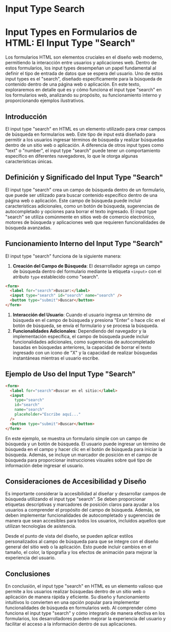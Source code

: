 # Input Type Search

# Input Types en Formularios de HTML: El Input Type "Search"

Los formularios HTML son elementos cruciales en el diseño web moderno, permitiendo la interacción entre usuarios y aplicaciones web. Dentro de estos formularios, los input types desempeñan un papel fundamental al definir el tipo de entrada de datos que se espera del usuario. Uno de estos input types es el "search", diseñado específicamente para la búsqueda de contenido dentro de una página web o aplicación. En este texto, exploraremos en detalle qué es y cómo funciona el input type "search" en los formularios web, analizando su propósito, su funcionamiento interno y proporcionando ejemplos ilustrativos.

## Introducción

El input type "search" en HTML es un elemento utilizado para crear campos de búsqueda en formularios web. Este tipo de input está diseñado para permitir a los usuarios ingresar términos de búsqueda y realizar búsquedas dentro de un sitio web o aplicación. A diferencia de otros input types como "text" o "number", el input type "search" puede tener un comportamiento específico en diferentes navegadores, lo que le otorga algunas características únicas.

## Definición y Significado del Input Type "Search"

El input type "search" crea un campo de búsqueda dentro de un formulario, que puede ser utilizado para buscar contenido específico dentro de una página web o aplicación. Este campo de búsqueda puede incluir características adicionales, como un botón de búsqueda, sugerencias de autocompletado y opciones para borrar el texto ingresado. El input type "search" se utiliza comúnmente en sitios web de comercio electrónico, motores de búsqueda y aplicaciones web que requieren funcionalidades de búsqueda avanzadas.

## Funcionamiento Interno del Input Type "Search"

El input type "search" funciona de la siguiente manera:

1. **Creación del Campo de Búsqueda**: El desarrollador agrega un campo de búsqueda dentro del formulario mediante la etiqueta `<input>` con el atributo `type` establecido como "search".

```html
<form>
  <label for="search">Buscar:</label>
  <input type="search" id="search" name="search" />
  <button type="submit">Buscar</button>
</form>

```

1. **Interacción del Usuario**: Cuando el usuario ingresa un término de búsqueda en el campo de búsqueda y presiona "Enter" o hace clic en el botón de búsqueda, se envía el formulario y se procesa la búsqueda.
2. **Funcionalidades Adicionales**: Dependiendo del navegador y la implementación específica, el campo de búsqueda puede incluir funcionalidades adicionales, como sugerencias de autocompletado basadas en búsquedas anteriores, la capacidad de borrar el texto ingresado con un icono de "X" y la capacidad de realizar búsquedas instantáneas mientras el usuario escribe.

## Ejemplo de Uso del Input Type "Search"

```html
<form>
  <label for="search">Buscar en el sitio:</label>
  <input
    type="search"
    id="search"
    name="search"
    placeholder="Escribe aquí..."
  />
  <button type="submit">Buscar</button>
</form>

```

En este ejemplo, se muestra un formulario simple con un campo de búsqueda y un botón de búsqueda. El usuario puede ingresar un término de búsqueda en el campo y hacer clic en el botón de búsqueda para iniciar la búsqueda. Además, se incluye un marcador de posición en el campo de búsqueda para proporcionar instrucciones visuales sobre qué tipo de información debe ingresar el usuario.

## Consideraciones de Accesibilidad y Diseño

Es importante considerar la accesibilidad al diseñar y desarrollar campos de búsqueda utilizando el input type "search". Se deben proporcionar etiquetas descriptivas y marcadores de posición claros para ayudar a los usuarios a comprender el propósito del campo de búsqueda. Además, se deben implementar funcionalidades de autocompletado y sugerencias de manera que sean accesibles para todos los usuarios, incluidos aquellos que utilizan tecnologías de asistencia.

Desde el punto de vista del diseño, se pueden aplicar estilos personalizados al campo de búsqueda para que se integre con el diseño general del sitio web o la aplicación. Esto puede incluir cambios en el tamaño, el color, la tipografía y los efectos de animación para mejorar la experiencia del usuario.

## Conclusiones

En conclusión, el input type "search" en HTML es un elemento valioso que permite a los usuarios realizar búsquedas dentro de un sitio web o aplicación de manera rápida y eficiente. Su diseño y funcionamiento intuitivos lo convierten en una opción popular para implementar funcionalidades de búsqueda en formularios web. Al comprender cómo funciona el input type "search" y cómo integrarlo de manera efectiva en los formularios, los desarrolladores pueden mejorar la experiencia del usuario y facilitar el acceso a la información dentro de sus aplicaciones.